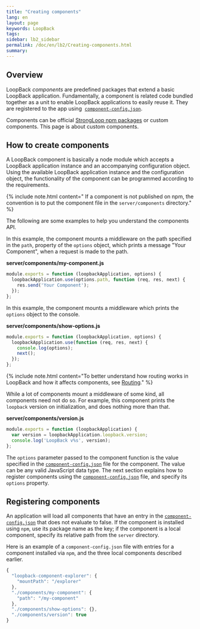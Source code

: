 ```yaml
---
title: "Creating components"
lang: en
layout: page
keywords: LoopBack
tags:
sidebar: lb2_sidebar
permalink: /doc/en/lb2/Creating-components.html
summary:
---
```


## Overview

LoopBack _components_ are predefined packages that extend a basic LoopBack application.
Fundamentally, a component is related code bundled together as a unit to enable LoopBack applications to easily reuse it.
They are registered to the app using 
[`component-config.json`](/doc/{{page.lang}}/lb2/component-config.json.html).

Components can be official [StrongLoop npm packages](/doc/{{page.lang}}/lb2/LoopBack-components.html) or custom components. This page is about custom components.

## How to create components

A LoopBack component is basically a node module which accepts a LoopBack application instance and an accompanying configuration object.
Using the available LoopBack application instance and the configuration object, the functionality of the component can be programmed according to the requirements.

{% include note.html content="
If a component is not published on npm, the convention is to put the component file in the `server/components` directory." %}

The following are some examples to help you understand the components API.

In this example, the component mounts a middleware on the path specified in the `path`,
property of the `options` object, which prints a message "Your Component", when a request is made to the path.

**server/components/my-component.js**

```javascript
module.exports = function (loopbackApplication, options) {
  loopbackApplication.use(options.path, function (req, res, next) {
    res.send('Your Component');
  });
};
```

In this example, the component mounts a middleware which prints the `options` object to the console.

**server/components/show-options.js**

```javascript
module.exports = function (loopbackApplication, options) {
  loopbackApplication.use(function (req, res, next) {
    console.log(options);
    next();
  });
};
```

{% include note.html content="To better understand how routing works in LoopBack and how it affects components, see  [Routing](Routing.html)." %}

While a lot of components mount a middleware of some kind, all components need not do so.
For example, this component prints the `loopback` version on initialization, and does nothing more than that.

**server/components/version.js**

```javascript
module.exports = function (loopbackApplication) {
  var version = loopbackApplication.loopback.version;
  console.log('LoopBack v%s', version);
};
```

The `options` parameter passed to the component function is the value specified in the
[`component-config.json`](/doc/{{page.lang}}/lb2/component-config.json.html) file for the component.
The value can be any valid JavaScript data type.
The next section explains how to register components using the
[`component-config.json`](/doc/{{page.lang}}/lb2/component-config.json.html) file, and specify its `options` property.

## Registering components

An application will load all components that have an entry in the
[`component-config.json`](/doc/{{page.lang}}/lb2/component-config.json.html) that does not evaluate to false.
If the component is installed using `npm`, use its package name as the key; if the component is a local component, specify its relative path from the `server` directory.

Here is an example of a `component-config.json` file with entries for a component installed via `npm`, and the three local components described earlier.

```javascript
{
  "loopback-component-explorer": {
    "mountPath": "/explorer"
  },
  "./components/my-component": {
    "path": "/my-component"
  },
  "./components/show-options": {},
  "./components/version": true
}
```
